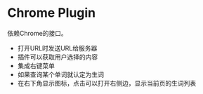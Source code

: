# Chrome Plugin

依赖Chrome的接口。

- 打开URL时发送URL给服务器
- 插件可以获取用户选择的内容
- 集成右键菜单
- 如果查询某个单词就认定为生词
- 在右下角显示图标，点击可以打开右侧边，显示当前页的生词列表
